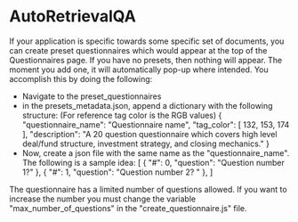 # AutoRetrievalQA
If your application is specific towards some specific set of documents, you can create preset questionnaires which would appear at the top of the Questionnaires page.
If you have no presets, then nothing will appear. The moment you add one, it will automatically pop-up where intended.
You accomplish this by doing the following:
- Navigate to the preset_questionnaires
- in the presets_metadata.json, append a dictionary with the following structure: (For reference tag color is the RGB values)
    {
        "questionnaire_name": "Questionnaire name",
        "tag_color": [
            132, 
            153,
            174
        ],
        "description": "A 20 question questionnaire which covers high level deal/fund structure, investment strategy, and closing mechanics."
    }
- Now, create a json file with the same name as the "questionnaire_name". The following is a sample idea:
    [
        {
            "#": 0,
            "question": "Question number 1?"
        },
        {
            "#": 1,
            "question": "Question number 2? "
        },
    ]


The questionnaire has a limited number of questions allowed. If you want to increase the number you must change the variable "max_number_of_questions" in the "create_questionnaire.js" file.
